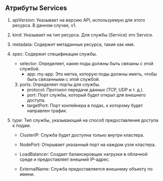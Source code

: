## Атрибуты Services

1. apiVersion: Указывает на версию API, используемую для этого ресурса. В данном случае, v1.

2. kind: Указывает на тип ресурса. Для службы (Service) это Service.

3. metadata: Содержит метаданные ресурса, такие как имя.

4. spec: Содержит спецификации службы.

    - selector: Определяет, какие поды должны быть связаны с этой службой.
        - app: my-app: Это метка, которую поды должны иметь, чтобы быть связанными с этой службой.
    
    3. ports: Определяет порты для службы.
        - protocol: Протокол передачи данных (TCP, UDP и т. д.).
        - port: Порт службы, который будет открыт для внешнего доступа.
        - targetPort: Порт контейнера в подах, к которому будет направлен трафик.

11. type: Тип службы, указывающий на способ предоставления доступа к подам.

    - ClusterIP: Служба будет доступна только внутри кластера.

    - NodePort: Открывает указанный порт на каждом узле кластера.

    - LoadBalancer: Создает балансировщик нагрузки в облачной среде и предоставляет внешний IP-адрес.

    - ExternalName: Служба предоставляется внешнему объекту по имени.